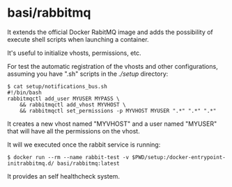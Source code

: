 # basi/rabbitmq

It extends the official Docker RabitMQ image and adds the possibility of execute shell scripts when launching a container.

It's useful to initialize vhosts, permissions, etc.

For test the automatic registration of the vhosts and other configurations, assuming you have ".sh" scripts in the _./setup_ directory:

```
$ cat setup/notifications_bus.sh
#!/bin/bash
rabbitmqctl add_user MYUSER MYPASS \
    && rabbitmqctl add_vhost MYVHOST \
    && rabbitmqctl set_permissions -p MYVHOST MYUSER ".*" ".*" ".*"
```
It creates a new vhost named "MYVHOST" and a user named "MYUSER" that will have all the permissions on the vhost.

It will we executed once the rabbit service is running:
```
$ docker run --rm --name rabbit-test -v $PWD/setup:/docker-entrypoint-initrabbitmq.d/ basi/rabbitmq:latest
```

It provides an self healthcheck system.
